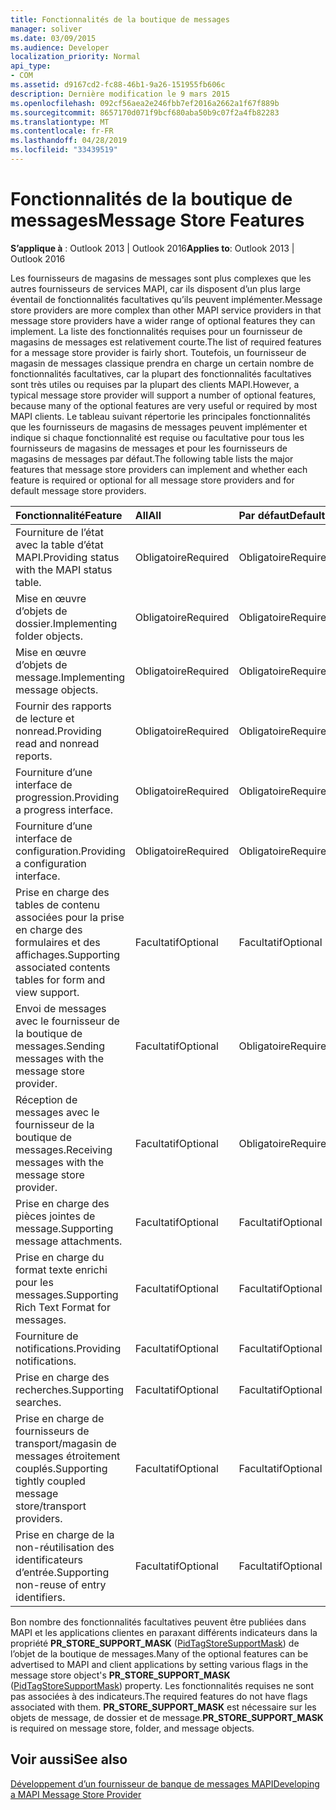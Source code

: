```yaml
---
title: Fonctionnalités de la boutique de messages
manager: soliver
ms.date: 03/09/2015
ms.audience: Developer
localization_priority: Normal
api_type:
- COM
ms.assetid: d9167cd2-fc88-46b1-9a26-151955fb606c
description: Dernière modification le 9 mars 2015
ms.openlocfilehash: 092cf56aea2e246fbb7ef2016a2662a1f67f889b
ms.sourcegitcommit: 8657170d071f9bcf680aba50b9c07f2a4fb82283
ms.translationtype: MT
ms.contentlocale: fr-FR
ms.lasthandoff: 04/28/2019
ms.locfileid: "33439519"
---
```

# <a name="message-store-features"></a><span data-ttu-id="8f0b2-103">Fonctionnalités de la boutique de messages</span><span class="sxs-lookup"><span data-stu-id="8f0b2-103">Message Store Features</span></span>

  
  
<span data-ttu-id="8f0b2-104">**S’applique à** : Outlook 2013 | Outlook 2016</span><span class="sxs-lookup"><span data-stu-id="8f0b2-104">**Applies to**: Outlook 2013 | Outlook 2016</span></span> 
  
<span data-ttu-id="8f0b2-105">Les fournisseurs de magasins de messages sont plus complexes que les autres fournisseurs de services MAPI, car ils disposent d’un plus large éventail de fonctionnalités facultatives qu’ils peuvent implémenter.</span><span class="sxs-lookup"><span data-stu-id="8f0b2-105">Message store providers are more complex than other MAPI service providers in that message store providers have a wider range of optional features they can implement.</span></span> <span data-ttu-id="8f0b2-106">La liste des fonctionnalités requises pour un fournisseur de magasins de messages est relativement courte.</span><span class="sxs-lookup"><span data-stu-id="8f0b2-106">The list of required features for a message store provider is fairly short.</span></span> <span data-ttu-id="8f0b2-107">Toutefois, un fournisseur de magasin de messages classique prendra en charge un certain nombre de fonctionnalités facultatives, car la plupart des fonctionnalités facultatives sont très utiles ou requises par la plupart des clients MAPI.</span><span class="sxs-lookup"><span data-stu-id="8f0b2-107">However, a typical message store provider will support a number of optional features, because many of the optional features are very useful or required by most MAPI clients.</span></span> <span data-ttu-id="8f0b2-108">Le tableau suivant répertorie les principales fonctionnalités que les fournisseurs de magasins de messages peuvent implémenter et indique si chaque fonctionnalité est requise ou facultative pour tous les fournisseurs de magasins de messages et pour les fournisseurs de magasins de messages par défaut.</span><span class="sxs-lookup"><span data-stu-id="8f0b2-108">The following table lists the major features that message store providers can implement and whether each feature is required or optional for all message store providers and for default message store providers.</span></span>
  
|<span data-ttu-id="8f0b2-109">**Fonctionnalité**</span><span class="sxs-lookup"><span data-stu-id="8f0b2-109">**Feature**</span></span>|<span data-ttu-id="8f0b2-110">**All**</span><span class="sxs-lookup"><span data-stu-id="8f0b2-110">**All**</span></span>|<span data-ttu-id="8f0b2-111">**Par défaut**</span><span class="sxs-lookup"><span data-stu-id="8f0b2-111">**Default**</span></span>|
|:-----|:-----|:-----|
|<span data-ttu-id="8f0b2-112">Fourniture de l’état avec la table d’état MAPI.</span><span class="sxs-lookup"><span data-stu-id="8f0b2-112">Providing status with the MAPI status table.</span></span>  <br/> |<span data-ttu-id="8f0b2-113">Obligatoire</span><span class="sxs-lookup"><span data-stu-id="8f0b2-113">Required</span></span>  <br/> |<span data-ttu-id="8f0b2-114">Obligatoire</span><span class="sxs-lookup"><span data-stu-id="8f0b2-114">Required</span></span>  <br/> |
|<span data-ttu-id="8f0b2-115">Mise en œuvre d’objets de dossier.</span><span class="sxs-lookup"><span data-stu-id="8f0b2-115">Implementing folder objects.</span></span>  <br/> |<span data-ttu-id="8f0b2-116">Obligatoire</span><span class="sxs-lookup"><span data-stu-id="8f0b2-116">Required</span></span>  <br/> |<span data-ttu-id="8f0b2-117">Obligatoire</span><span class="sxs-lookup"><span data-stu-id="8f0b2-117">Required</span></span>  <br/> |
|<span data-ttu-id="8f0b2-118">Mise en œuvre d’objets de message.</span><span class="sxs-lookup"><span data-stu-id="8f0b2-118">Implementing message objects.</span></span>  <br/> |<span data-ttu-id="8f0b2-119">Obligatoire</span><span class="sxs-lookup"><span data-stu-id="8f0b2-119">Required</span></span>  <br/> |<span data-ttu-id="8f0b2-120">Obligatoire</span><span class="sxs-lookup"><span data-stu-id="8f0b2-120">Required</span></span>  <br/> |
|<span data-ttu-id="8f0b2-121">Fournir des rapports de lecture et nonread.</span><span class="sxs-lookup"><span data-stu-id="8f0b2-121">Providing read and nonread reports.</span></span>  <br/> |<span data-ttu-id="8f0b2-122">Obligatoire</span><span class="sxs-lookup"><span data-stu-id="8f0b2-122">Required</span></span>  <br/> |<span data-ttu-id="8f0b2-123">Obligatoire</span><span class="sxs-lookup"><span data-stu-id="8f0b2-123">Required</span></span>  <br/> |
|<span data-ttu-id="8f0b2-124">Fourniture d’une interface de progression.</span><span class="sxs-lookup"><span data-stu-id="8f0b2-124">Providing a progress interface.</span></span>  <br/> |<span data-ttu-id="8f0b2-125">Obligatoire</span><span class="sxs-lookup"><span data-stu-id="8f0b2-125">Required</span></span>  <br/> |<span data-ttu-id="8f0b2-126">Obligatoire</span><span class="sxs-lookup"><span data-stu-id="8f0b2-126">Required</span></span>  <br/> |
|<span data-ttu-id="8f0b2-127">Fourniture d’une interface de configuration.</span><span class="sxs-lookup"><span data-stu-id="8f0b2-127">Providing a configuration interface.</span></span>  <br/> |<span data-ttu-id="8f0b2-128">Obligatoire</span><span class="sxs-lookup"><span data-stu-id="8f0b2-128">Required</span></span>  <br/> |<span data-ttu-id="8f0b2-129">Obligatoire</span><span class="sxs-lookup"><span data-stu-id="8f0b2-129">Required</span></span>  <br/> |
|<span data-ttu-id="8f0b2-130">Prise en charge des tables de contenu associées pour la prise en charge des formulaires et des affichages.</span><span class="sxs-lookup"><span data-stu-id="8f0b2-130">Supporting associated contents tables for form and view support.</span></span>  <br/> |<span data-ttu-id="8f0b2-131">Facultatif</span><span class="sxs-lookup"><span data-stu-id="8f0b2-131">Optional</span></span>  <br/> |<span data-ttu-id="8f0b2-132">Facultatif</span><span class="sxs-lookup"><span data-stu-id="8f0b2-132">Optional</span></span>  <br/> |
|<span data-ttu-id="8f0b2-133">Envoi de messages avec le fournisseur de la boutique de messages.</span><span class="sxs-lookup"><span data-stu-id="8f0b2-133">Sending messages with the message store provider.</span></span>  <br/> |<span data-ttu-id="8f0b2-134">Facultatif</span><span class="sxs-lookup"><span data-stu-id="8f0b2-134">Optional</span></span>  <br/> |<span data-ttu-id="8f0b2-135">Obligatoire</span><span class="sxs-lookup"><span data-stu-id="8f0b2-135">Required</span></span>  <br/> |
|<span data-ttu-id="8f0b2-136">Réception de messages avec le fournisseur de la boutique de messages.</span><span class="sxs-lookup"><span data-stu-id="8f0b2-136">Receiving messages with the message store provider.</span></span>  <br/> |<span data-ttu-id="8f0b2-137">Facultatif</span><span class="sxs-lookup"><span data-stu-id="8f0b2-137">Optional</span></span>  <br/> |<span data-ttu-id="8f0b2-138">Obligatoire</span><span class="sxs-lookup"><span data-stu-id="8f0b2-138">Required</span></span>  <br/> |
|<span data-ttu-id="8f0b2-139">Prise en charge des pièces jointes de message.</span><span class="sxs-lookup"><span data-stu-id="8f0b2-139">Supporting message attachments.</span></span>  <br/> |<span data-ttu-id="8f0b2-140">Facultatif</span><span class="sxs-lookup"><span data-stu-id="8f0b2-140">Optional</span></span>  <br/> |<span data-ttu-id="8f0b2-141">Facultatif</span><span class="sxs-lookup"><span data-stu-id="8f0b2-141">Optional</span></span>  <br/> |
|<span data-ttu-id="8f0b2-142">Prise en charge du format texte enrichi pour les messages.</span><span class="sxs-lookup"><span data-stu-id="8f0b2-142">Supporting Rich Text Format for messages.</span></span>  <br/> |<span data-ttu-id="8f0b2-143">Facultatif</span><span class="sxs-lookup"><span data-stu-id="8f0b2-143">Optional</span></span>  <br/> |<span data-ttu-id="8f0b2-144">Facultatif</span><span class="sxs-lookup"><span data-stu-id="8f0b2-144">Optional</span></span>  <br/> |
|<span data-ttu-id="8f0b2-145">Fourniture de notifications.</span><span class="sxs-lookup"><span data-stu-id="8f0b2-145">Providing notifications.</span></span>  <br/> |<span data-ttu-id="8f0b2-146">Facultatif</span><span class="sxs-lookup"><span data-stu-id="8f0b2-146">Optional</span></span>  <br/> |<span data-ttu-id="8f0b2-147">Facultatif</span><span class="sxs-lookup"><span data-stu-id="8f0b2-147">Optional</span></span>  <br/> |
|<span data-ttu-id="8f0b2-148">Prise en charge des recherches.</span><span class="sxs-lookup"><span data-stu-id="8f0b2-148">Supporting searches.</span></span>  <br/> |<span data-ttu-id="8f0b2-149">Facultatif</span><span class="sxs-lookup"><span data-stu-id="8f0b2-149">Optional</span></span>  <br/> |<span data-ttu-id="8f0b2-150">Facultatif</span><span class="sxs-lookup"><span data-stu-id="8f0b2-150">Optional</span></span>  <br/> |
|<span data-ttu-id="8f0b2-151">Prise en charge de fournisseurs de transport/magasin de messages étroitement couplés.</span><span class="sxs-lookup"><span data-stu-id="8f0b2-151">Supporting tightly coupled message store/transport providers.</span></span>  <br/> |<span data-ttu-id="8f0b2-152">Facultatif</span><span class="sxs-lookup"><span data-stu-id="8f0b2-152">Optional</span></span>  <br/> |<span data-ttu-id="8f0b2-153">Facultatif</span><span class="sxs-lookup"><span data-stu-id="8f0b2-153">Optional</span></span>  <br/> |
|<span data-ttu-id="8f0b2-154">Prise en charge de la non-réutilisation des identificateurs d’entrée.</span><span class="sxs-lookup"><span data-stu-id="8f0b2-154">Supporting non-reuse of entry identifiers.</span></span>  <br/> |<span data-ttu-id="8f0b2-155">Facultatif</span><span class="sxs-lookup"><span data-stu-id="8f0b2-155">Optional</span></span>  <br/> |<span data-ttu-id="8f0b2-156">Facultatif</span><span class="sxs-lookup"><span data-stu-id="8f0b2-156">Optional</span></span>  <br/> |
   
<span data-ttu-id="8f0b2-157">Bon nombre des fonctionnalités facultatives peuvent être publiées dans MAPI et les applications clientes en paraxant différents indicateurs dans la propriété **PR_STORE_SUPPORT_MASK** ([PidTagStoreSupportMask](pidtagstoresupportmask-canonical-property.md)) de l’objet de la boutique de messages.</span><span class="sxs-lookup"><span data-stu-id="8f0b2-157">Many of the optional features can be advertised to MAPI and client applications by setting various flags in the message store object's **PR_STORE_SUPPORT_MASK** ([PidTagStoreSupportMask](pidtagstoresupportmask-canonical-property.md)) property.</span></span> <span data-ttu-id="8f0b2-158">Les fonctionnalités requises ne sont pas associées à des indicateurs.</span><span class="sxs-lookup"><span data-stu-id="8f0b2-158">The required features do not have flags associated with them.</span></span> <span data-ttu-id="8f0b2-159">**PR_STORE_SUPPORT_MASK** est nécessaire sur les objets de message, de dossier et de message.</span><span class="sxs-lookup"><span data-stu-id="8f0b2-159">**PR_STORE_SUPPORT_MASK** is required on message store, folder, and message objects.</span></span> 
  
## <a name="see-also"></a><span data-ttu-id="8f0b2-160">Voir aussi</span><span class="sxs-lookup"><span data-stu-id="8f0b2-160">See also</span></span>



[<span data-ttu-id="8f0b2-161">Développement d’un fournisseur de banque de messages MAPI</span><span class="sxs-lookup"><span data-stu-id="8f0b2-161">Developing a MAPI Message Store Provider</span></span>](developing-a-mapi-message-store-provider.md)

